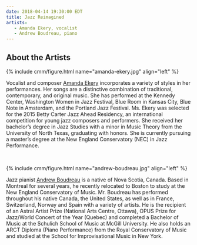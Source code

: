 ```yaml
---
date: 2018-04-14 19:30:00 EDT
title: Jazz Reimagined
artists: 
   - Amanda Ekery, vocalist
   - Andrew Boudreau, piano
---
```


## About the Artists

{% include cmm/figure.html name="amanda-ekery.jpg" align="left" %}

Vocalist and composer [Amanda Ekery](http://www.amandaekery.com) incorporates a variety of
styles in her performances. Her songs are a distinctive combination of traditional,
contemporary, and original music. She has performed at the Kennedy Center, Washington Women
in Jazz Festival, Blue Room in Kansas City, Blue Note in Amsterdam, and the Portland Jazz
Festival. Ms. Ekery was selected for the 2015 Betty Carter Jazz Ahead Residency, an
international competition for young jazz composers and performers. She received her
bachelor’s degree in Jazz Studies with a minor in Music Theory from the University of North
Texas, graduating with honors. She is currently pursuing a master’s degree at the New
England Conservatory (NEC) in Jazz Performance.

<br>

{% include cmm/figure.html name="andrew-boudreau.jpg" align="left" %}

Jazz pianist [Andrew Boudreau](http://www.andrewboudreaumusic.com) is a native of Nova
Scotia, Canada. Based in Montreal for several years, he recently relocated to Boston to
study at the New England Conservatory of Music. Mr. Boudreau has performed throughout his
native Canada, the United States, as well as in France, Switzerland, Norway and Spain with a
variety of artists. He is the recipient of an Astral Artist Prize (National Arts Centre,
Ottawa), OPUS Prize for Jazz/World Concert of the Year (Quebec) and completed a Bachelor of
Music at the Schulich School of Music at McGill University. He also holds an ARCT Diploma
(Piano Performance) from the Royal Conservatory of Music and studied at the School for
Improvisational Music in New York.

